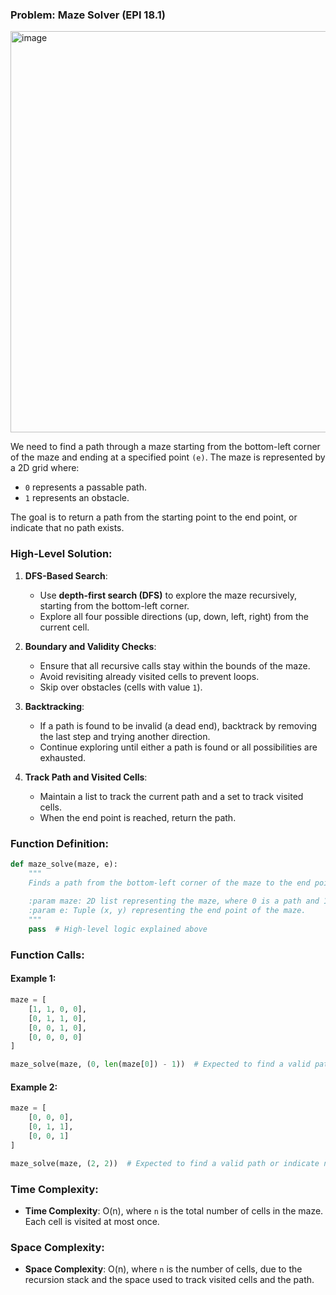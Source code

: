 ### Problem: Maze Solver (EPI 18.1)

<img width="642" alt="image" src="https://github.com/user-attachments/assets/d79e1792-f332-402e-8f47-77bc92f3406f">


We need to find a path through a maze starting from the bottom-left corner of the maze and ending at a specified point `(e)`. The maze is represented by a 2D grid where:
- `0` represents a passable path.
- `1` represents an obstacle.

The goal is to return a path from the starting point to the end point, or indicate that no path exists.

### High-Level Solution:

1. **DFS-Based Search**:
   - Use **depth-first search (DFS)** to explore the maze recursively, starting from the bottom-left corner.
   - Explore all four possible directions (up, down, left, right) from the current cell.

2. **Boundary and Validity Checks**:
   - Ensure that all recursive calls stay within the bounds of the maze.
   - Avoid revisiting already visited cells to prevent loops.
   - Skip over obstacles (cells with value `1`).

3. **Backtracking**:
   - If a path is found to be invalid (a dead end), backtrack by removing the last step and trying another direction.
   - Continue exploring until either a path is found or all possibilities are exhausted.

4. **Track Path and Visited Cells**:
   - Maintain a list to track the current path and a set to track visited cells.
   - When the end point is reached, return the path.

### Function Definition:

```python
def maze_solve(maze, e):
    """
    Finds a path from the bottom-left corner of the maze to the end point (e).
    
    :param maze: 2D list representing the maze, where 0 is a path and 1 is an obstacle.
    :param e: Tuple (x, y) representing the end point of the maze.
    """
    pass  # High-level logic explained above
```

### Function Calls:

#### Example 1:
```python
maze = [ 
    [1, 1, 0, 0],
    [0, 1, 1, 0],
    [0, 0, 1, 0],
    [0, 0, 0, 0]
]

maze_solve(maze, (0, len(maze[0]) - 1))  # Expected to find a valid path or indicate no path exists.
```

#### Example 2:
```python
maze = [
    [0, 0, 0],
    [0, 1, 1],
    [0, 0, 1]
]

maze_solve(maze, (2, 2))  # Expected to find a valid path or indicate no path exists.
```

### Time Complexity:
- **Time Complexity**: O(n), where `n` is the total number of cells in the maze. Each cell is visited at most once.

### Space Complexity:
- **Space Complexity**: O(n), where `n` is the number of cells, due to the recursion stack and the space used to track visited cells and the path.
